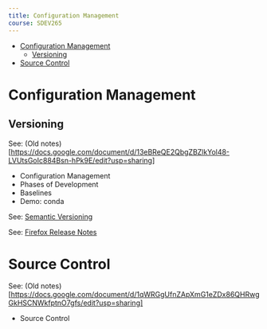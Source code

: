 ```yaml
---
title: Configuration Management
course: SDEV265
---
```


- [Configuration Management](#configuration-management)
  - [Versioning](#versioning)
- [Source Control](#source-control)

# Configuration Management

## Versioning

See: (Old notes)[https://docs.google.com/document/d/13eBReQE2QbgZBZlkYol48-LVUtsGoIc884Bsn-hPk9E/edit?usp=sharing]

- Configuration Management
- Phases of Development
- Baselines
- Demo: conda

See: [Semantic Versioning](https://semver.org/)

See: [Firefox Release Notes](https://www.mozilla.org/en-US/firefox/releases/)

# Source Control

See: (Old notes)[https://docs.google.com/document/d/1qWRGgUfnZApXmG1eZDx86QHRwgGkHSCNWkfptnO7gfs/edit?usp=sharing]

- Source Control

